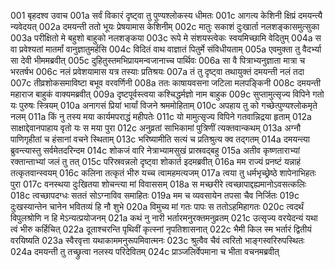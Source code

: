 001	बृहदश्व उवाच
001a	सर्वं विकारं दृष्ट्वा तु पुण्यश्लोकस्य धीमतः
001c	आगत्य केशिनी क्षिप्रं दमयन्त्यै न्यवेदयत्
002a	दमयन्ती ततो भूयः प्रेषयामास केशिनीम्
002c	मातुः सकाशं दुःखार्ता नलशङ्कासमुत्सुका
003a	परीक्षितो मे बहुशो बाहुको नलशङ्कया
003c	रूपे मे संशयस्त्वेकः स्वयमिच्छामि वेदितुम्
004a	स वा प्रवेश्यतां मातर्मां वानुज्ञातुमर्हसि
004c	विदितं वाथ वाज्ञातं पितुर्मे संविधीयताम्
005a	एवमुक्ता तु वैदर्भ्या सा देवी भीममब्रवीत्
005c	दुहितुस्तमभिप्रायमन्वजानाच्च पार्थिवः
006a	सा वै पित्राभ्यनुज्ञाता मात्रा च भरतर्षभ
006c	नलं प्रवेशयामास यत्र तस्याः प्रतिश्रयः
007a	तं तु दृष्ट्वा तथायुक्तं दमयन्ती नलं तदा
007c	तीव्रशोकसमाविष्टा बभूव वरवर्णिनी
008a	ततः काषायवसना जटिला मलपङ्किनी
008c	दमयन्ती महाराज बाहुकं वाक्यमब्रवीत्
009a	दृष्टपूर्वस्त्वया कश्चिद्धर्मज्ञो नाम बाहुक
009c	सुप्तामुत्सृज्य विपिने गतो यः पुरुषः स्त्रियम्
010a	अनागसं प्रियां भार्यां विजने श्रममोहिताम्
010c	अपहाय तु को गच्छेत्पुण्यश्लोकमृते नलम्
011a	किं नु तस्य मया कार्यमपराद्धं महीपतेः
011c	यो मामुत्सृज्य विपिने गतवान्निद्रया हृताम्
012a	साक्षाद्देवानपाहाय वृतो यः स मया पुरा
012c	अनुव्रतां साभिकामां पुत्रिणीं त्यक्तवान्कथम्
013a	अग्नौ पाणिगृहीतां च हंसानां वचने स्थिताम्
013c	भरिष्यामीति सत्यं च प्रतिश्रुत्य क्व तद्गतम्
014a	दमयन्त्या ब्रुवन्त्यास्तु सर्वमेतदरिन्दम
014c	शोकजं वारि नेत्राभ्यामसुखं प्रास्रवद्बहु
015a	अतीव कृष्णताराभ्यां रक्तान्ताभ्यां जलं तु तत्
015c	परिस्रवन्नलो दृष्ट्वा शोकार्त इदमब्रवीत्
016a	मम राज्यं प्रनष्टं यन्नाहं तत्कृतवान्स्वयम्
016c	कलिना तत्कृतं भीरु यच्च त्वामहमत्यजम्
017a	त्वया तु धर्मभृच्छ्रेष्ठे शापेनाभिहतः पुरा
017c	वनस्थया दुःखितया शोचन्त्या मां विवाससम्
018a	स मच्छरीरे त्वच्छापाद्दह्यमानोऽवसत्कलिः
018c	त्वच्छापदग्धः सततं सोऽग्नाविव समाहितः
019a	मम च व्यवसायेन तपसा चैव निर्जितः
019c	दुःखस्यान्तेन चानेन भवितव्यं हि नौ शुभे
020a	विमुच्य मां गतः पापः स ततोऽहमिहागतः
020c	त्वदर्थं विपुलश्रोणि न हि मेऽन्यत्प्रयोजनम्
021a	कथं नु नारी भर्तारमनुरक्तमनुव्रतम्
021c	उत्सृज्य वरयेदन्यं यथा त्वं भीरु कर्हिचित्
022a	दूताश्चरन्ति पृथिवीं कृत्स्नां नृपतिशासनात्
022c	भैमी किल स्म भर्तारं द्वितीयं वरयिष्यति
023a	स्वैरवृत्ता यथाकाममनुरूपमिवात्मनः
023c	श्रुत्वैव चैवं त्वरितो भाङ्गस्वरिरुपस्थितः
024a	दमयन्ती तु तच्छ्रुत्वा नलस्य परिदेवितम्
024c	प्राञ्जलिर्वेपमाना च भीता वचनमब्रवीत्
